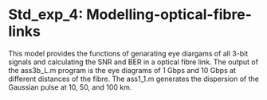 # Std_exp_4: Modelling-optical-fibre-links
This model provides the functions of genarating eye diargams of all 3-bit signals and calculating the SNR and BER in a optical fibre link.
The output of the ass3b_L.m program is the eye diagrams of 1 Gbps and 10 Gbps at different distances of the fibre.
The ass1_1.m generates the dispersion of the Gaussian pulse at 10, 50, and 100 km.
